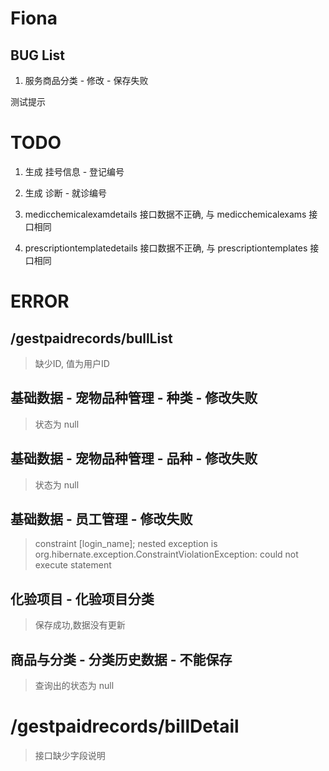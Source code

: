 # Fiona

## BUG List

1. 服务商品分类 - 修改 - 保存失败

测试提示

# TODO

1. 生成 挂号信息 - 登记编号

2. 生成 诊断  - 就诊编号

3. medicchemicalexamdetails 接口数据不正确,  与 medicchemicalexams 接口相同

3. prescriptiontemplatedetails 接口数据不正确,  与 prescriptiontemplates 接口相同

# ERROR

## /gestpaidrecords/bullList

> 缺少ID, 值为用户ID

## 基础数据 - 宠物品种管理 - 种类 - 修改失败
 
 > 状态为 null
 
## 基础数据 - 宠物品种管理 - 品种 - 修改失败
 
 > 状态为 null
 
## 基础数据 - 员工管理 - 修改失败
 
 > constraint [login_name]; nested exception is org.hibernate.exception.ConstraintViolationException: could not execute statement
 


## 化验项目 - 化验项目分类
 
>  保存成功,数据没有更新



## 商品与分类 - 分类历史数据 - 不能保存
 
>  查询出的状态为 null


# /gestpaidrecords/billDetail

> 接口缺少字段说明





